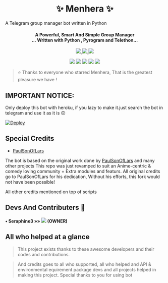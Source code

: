 <h1 align="center"><b>✨ Menhera ✨</b></h1> 

                                          
A Telegram group manager bot written in Python 




<h4 align="center">A Powerful, Smart And Simple Group Manager <br> ... Written with Python , Pyrogram and Telethon...</h4>
<p align='center'>
  <a href="https://www.python.org/" alt="made-with-python"> <img src="https://files.yande.re/sample/3a28278cbef78f350d8588c74839e94b/yande.re%20757326%20sample%20menhera-chan.%20nanase_kurumi%20pomu%20thighhighs.jpg?style=flat-square&logo=python&color=blue" /> </a>
  <a href="https://www.python.org/" alt="made-with-python"> <img src="https://img.shields.io/badge/Made%20with-Python-1f425f.svg?style=flat-square&logo=python&color=blue" /> </a>
  <img src="https://img.shields.io/badge/Maintained%3F-yes-green.svg?style=flat-square" /> </a>
</p>

<p align="center"
<p align="center">
    <a href="https://github.com/teamdaisyx/daisyx"> <img src="https://img.shields.io/github/repo-size/Seraphine3/Menhera-chan-bot?color=yellow&logo=github&logoColor=green&style=for-the-badge" /></a>
    <a href="https://github.com/teamdaisyx/daisyx/commits/inukaasith"> <img src="https://img.shields.io/github/last-commit/Seraphine3/Menhera-chan-bot?color=yellow&logo=github&logoColor=green&style=for-the-badge" /></a>
    <a href="https://github.com/teamdaisyx/daisyx/issues"> <img src="https://img.shields.io/github/issues/Seraphine3/Menhera-chan-bot?color=black&logo=github&logoColor=green&style=for-the-badge" /></a>
    <a href="https://github.com/teamdaisyx/daisyx/network/members"> <img src="https://img.shields.io/github/forks/Seraphine3/Menhera-chan-bot?color=green&logo=github&logoColor=green&style=for-the-badge" /></a>  
    <a href="https://pypi.org/project/Python/"> <img src="https://img.shields.io/pypi/v/Python?color=blue&label=python&logo=python&logoColor=blue&style=for-the-badge" /></a>

> ⭐️ Thanks to everyone who starred Menhera, That is the greatest pleasure we have !

## IMPORTANT NOTICE:

Only deploy this bot with heroku, if you lazy to make it.just search the bot in telegram and use it as it is 🙃
 
[![Deploy](https://www.herokucdn.com/deploy/button.svg)](https://heroku.com/deploy?template=https://github.com/Seraphine3/Menhera_Chan.git)


## Special Credits
- [PaulSonOfLars](https://gitlab.com/PaulSonOfLars/tgbot)

The bot is based on the original work done by [PaulSonOfLars](https://github.com/PaulSonOfLars/tgbot) and many other projects
This repo was just revamped to suit an Anime-centric & comedy loving community + Extra modules and featurs. All original credits go to PaulSonOfLars for his dedication, Without his efforts, this fork would not have been possible!

All other credits mentioned on top of scripts


## Devs And Contributers 🌟

#### • Seraphine3    »»  <a href="https://github.com/Seraphine3" alt="Seraphine"> <img src="https://img.shields.io/badge/Seraphine-90302f?logo=github" /></a> (OWNER)


## All who helped at a glance 

> This project exists thanks to these awesome developers and their codes and contributions.


> And credits goes to all who supported, all who helped and API & environmental equirement package devs and all projects helped in making this project.
> Special thanks to you for using bot
